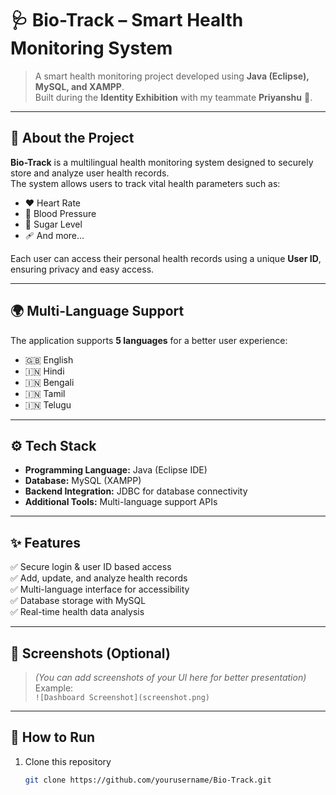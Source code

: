 # 🩺 Bio-Track – Smart Health Monitoring System

> A smart health monitoring project developed using **Java (Eclipse), MySQL, and XAMPP**.  
> Built during the **Identity Exhibition** with my teammate **Priyanshu** 🎉.

---

## 📖 About the Project
**Bio-Track** is a multilingual health monitoring system designed to securely store and analyze user health records.  
The system allows users to track vital health parameters such as:
- ❤️ Heart Rate
- 💉 Blood Pressure
- 🍬 Sugar Level
- 🩹 And more…

Each user can access their personal health records using a unique **User ID**, ensuring privacy and easy access.

---

## 🌍 Multi-Language Support
The application supports **5 languages** for a better user experience:
- 🇬🇧 English  
- 🇮🇳 Hindi  
- 🇮🇳 Bengali  
- 🇮🇳 Tamil  
- 🇮🇳 Telugu  

---

## ⚙️ Tech Stack
- **Programming Language:** Java (Eclipse IDE)  
- **Database:** MySQL (XAMPP)  
- **Backend Integration:** JDBC for database connectivity  
- **Additional Tools:** Multi-language support APIs  

---

## ✨ Features
✅ Secure login & user ID based access  
✅ Add, update, and analyze health records  
✅ Multi-language interface for accessibility  
✅ Database storage with MySQL  
✅ Real-time health data analysis  

---

## 📸 Screenshots (Optional)
> *(You can add screenshots of your UI here for better presentation)*  
Example:  
`![Dashboard Screenshot](screenshot.png)`

---

## 🚀 How to Run
1. Clone this repository  
   ```bash
   git clone https://github.com/yourusername/Bio-Track.git
